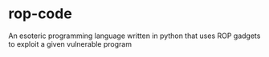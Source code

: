 # rop-code
An esoteric programming language written in python that uses ROP gadgets to exploit a given vulnerable program 
